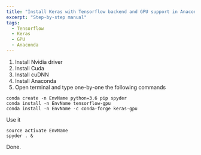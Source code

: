 ```yaml
---
title: "Install Keras with Tensorflow backend and GPU support in Anaconda"
excerpt: "Step-by-step manual"
tags:
  - Tensorflow
  - Keras
  - GPU
  - Anaconda
---
```


1. Install Nvidia driver
2. Install Cuda
3. Install cuDNN
4. Install Anaconda
5. Open terminal and type one-by-one the following commands
```
conda create -n EnvName python=3.6 pip spyder
conda install -n EnvName tensorflow-gpu
conda install -n EnvName -c conda-forge keras-gpu
```

Use it

```
source activate EnvName
spyder . &
```

Done.